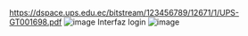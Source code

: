 https://dspace.ups.edu.ec/bitstream/123456789/12671/1/UPS-GT001698.pdf
![image](https://github.com/yerviz10/NIXAS-/assets/133042714/4535b85c-b041-45b4-a327-832aa3f24ab2)
Interfaz login
![image](https://github.com/yerviz10/NIXAS-/assets/133042714/62792d9f-998e-43f1-bfa9-0a14651c9714)
